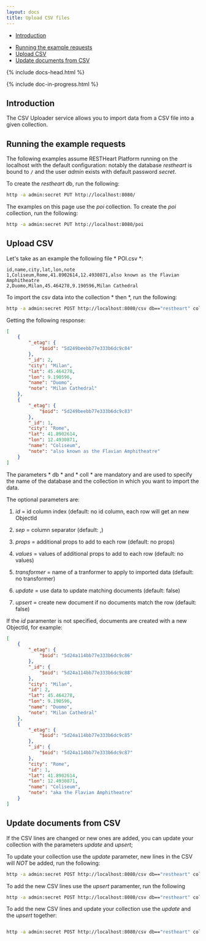 ```yaml
---
layout: docs
title: Upload CSV files
---
```


<div markdown="1"  class="d-none d-xl-block col-xl-2 order-last bd-toc">


*  [Introduction ](#introduction)
-  [Running the example requests](#running-the-example-requests)
-  [Upload CSV](#upload-csv)
-  [Update documents from CSV](#update-documents-from-csv)

</div>

<div  markdown="1"  class="col-12 col-md-9 col-xl-8 py-md-3 bd-content">

  

{% include docs-head.html %}



{% include doc-in-progress.html %}

  

## Introduction

  

The CSV Uploader service allows you to import data from a CSV file into a given collection.


## Running the example requests

  

The following examples assume RESTHeart Platform running on the localhost with the default configuration: notably the database *restheart* is bound to `/` and the user *admin* exists with default password *secret*.

To create the *restheart* db, run the following:

```bash
http -a admin:secret PUT http://localhost:8080/

```


The examples on this page use the *poi* collection. To create the *poi* collection, run the following:

  

```bash
http -a admin:secret PUT http://localhost:8080/poi

```
  

## Upload CSV

Let's take as an example the following file * POI.csv *:

```
id,name,city,lat,lon,note
1,Coliseum,Rome,41.8902614,12.4930871,also known as the Flavian Amphitheatre
2,Duomo,Milan,45.464278,9.190596,Milan Cathedral
```
To import the csv data into the collection * then *, run the following:

```bash
http -a admin:secret POST http://localhost:8080/csv db=="restheart" coll=="poi" id=="0" < POI.csv
```

Getting the following response:

```json
[
    {
		"_etag": {
			"$oid": "5d249beebb77e333b6dc9c84"
		},
		"_id": 2,
		"city": "Milan",
		"lat": 45.464278,
		"lon": 9.190596,
		"name": "Duomo",
		"note": "Milan Cathedral"
	},
	{
		"_etag": {
			"$oid": "5d249beebb77e333b6dc9c83"
		},
		"_id": 1,
		"city": "Rome",
		"lat": 41.8902614,
		"lon": 12.4930871,
		"name": "Coliseum",
		"note": "also known as the Flavian Amphitheatre"
	}
]

```

The parameters * db * and * coll * are mandatory and are used to specify the name of the database and the collection in which you want to import the data.

The optional parameters are:


1.  *id* = id column index (default: no id column, each row will get an new ObjectId

2.  *sep* = column separator (default: ,)

3.  *props* = additional props to add to each row (default: no props)

4.  *values* = values of additional props to add to each row (default: no values)

5.  *transformer* = name of a tranformer to apply to imported data (default: no transformer)

6.  *update* = use data to update matching documents (default: false)

7.  *upsert* = create new document if no documents match the row (default: false)

If the *id* paramenter is not specified, documents are created with a new ObjectId,  for example:
```json
[
    {
        "_etag": {
            "$oid": "5d24a114bb77e333b6dc9c86"
        },
        "_id": {
            "$oid": "5d24a114bb77e333b6dc9c88"
        },
        "city": "Milan",
        "id": 2,
        "lat": 45.464278,
        "lon": 9.190596,
        "name": "Duomo",
        "note": "Milan Cathedral"
    },
    {
        "_etag": {
            "$oid": "5d24a114bb77e333b6dc9c85"
        },
        "_id": {
            "$oid": "5d24a114bb77e333b6dc9c87"
        },
        "city": "Rome",
        "id": 1,
        "lat": 41.8902614,
        "lon": 12.4930871,
        "name": "Coliseum",
        "note": "aka the Flavian Amphitheatre"
    }
]

```
## Update documents from CSV
If the CSV lines are changed or new ones are added, you can update your collection with the parameters *update* and *upsert*;

To update your collection use the *update* parameter, new lines in the CSV will *NOT* be added, run the following:
```bash
http -a admin:secret POST http://localhost:8080/csv db=="restheart" coll=="poi" id=="0" "update"=="true" < POI.csv
```

To add the new CSV lines use the *upsert* paramenter, run the following

```bash
http -a admin:secret POST http://localhost:8080/csv db=="restheart" coll=="poi" id=="0" "upsert"=="true" < POI.csv

```

To add the new CSV lines and update your collection use the *update* and the *upsert* together:
```bash

http -a admin:secret POST http://localhost:8080/csv db=="restheart" coll=="poi" id=="0" "upsert"=="true" "upsert"=="true" < POI.csv

```
